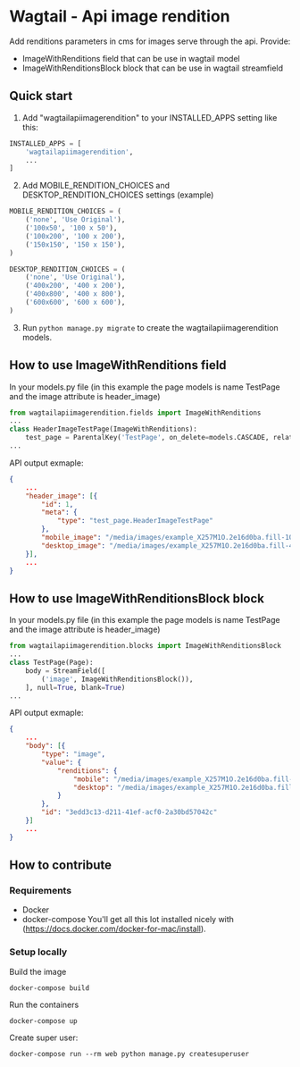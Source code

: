 Wagtail - Api image rendition
=============================

Add renditions parameters in cms for images serve through the api.
Provide:
* ImageWithRenditions field that can be use in wagtail model
* ImageWithRenditionsBlock block that can be use in wagtail streamfield

Quick start
-----------

1. Add "wagtailapiimagerendition" to your INSTALLED_APPS setting like this:

```python
INSTALLED_APPS = [
    'wagtailapiimagerendition',
    ...
]
```

2. Add MOBILE_RENDITION_CHOICES and DESKTOP_RENDITION_CHOICES settings (example)
```python
MOBILE_RENDITION_CHOICES = (
    ('none', 'Use Original'),
    ('100x50', '100 x 50'),
    ('100x200', '100 x 200'),
    ('150x150', '150 x 150'),
)

DESKTOP_RENDITION_CHOICES = (
    ('none', 'Use Original'),
    ('400x200', '400 x 200'),
    ('400x800', '400 x 800'),
    ('600x600', '600 x 600'),
)
```

3. Run `python manage.py migrate` to create the wagtailapiimagerendition models.


How to use ImageWithRenditions field
------------------------------------

In your models.py file (in this example the page models is name TestPage and the image attribute is header_image)
```python
from wagtailapiimagerendition.fields import ImageWithRenditions
...
class HeaderImageTestPage(ImageWithRenditions):
    test_page = ParentalKey('TestPage', on_delete=models.CASCADE, related_name='header_image')
...
```

API output exmaple:
```json
{
    ...
    "header_image": [{
        "id": 1,
        "meta": {
            "type": "test_page.HeaderImageTestPage"
        },
        "mobile_image": "/media/images/example_X257M1O.2e16d0ba.fill-100x200.jpg",
        "desktop_image": "/media/images/example_X257M1O.2e16d0ba.fill-400x800.jpg"
    }],
    ...
}
```


How to use ImageWithRenditionsBlock block
-----------------------------------------

In your models.py file (in this example the page models is name TestPage and the image attribute is header_image)
```python
from wagtailapiimagerendition.blocks import ImageWithRenditionsBlock
...
class TestPage(Page):
    body = StreamField([
        ('image', ImageWithRenditionsBlock()),
    ], null=True, blank=True)
...
```

API output exmaple:
```json
{
    ...
    "body": [{
        "type": "image",
        "value": {
            "renditions": {
                "mobile": "/media/images/example_X257M1O.2e16d0ba.fill-100x50.jpg",
                "desktop": "/media/images/example_X257M1O.2e16d0ba.fill-400_x_200.jpg"
            }
        },
        "id": "3edd3c13-d211-41ef-acf0-2a30bd57042c"
    }]
    ...
}
```

How to contribute
-----------------

### Requirements
* Docker
* docker-compose
You'll get all this lot installed nicely with (https://docs.docker.com/docker-for-mac/install).


### Setup locally
Build the image
```
docker-compose build
```
Run the containers
```
docker-compose up
```
Create super user:
```
docker-compose run --rm web python manage.py createsuperuser
```